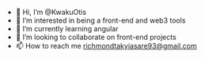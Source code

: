 - 👋 Hi, I’m @KwakuOtis
- 👀 I’m interested in being a front-end and web3 tools
- 🌱 I’m currently learning angular
- 💞️ I’m looking to collaborate on front-end projects
- 📫 How to reach me richmondtakyiasare93@gmail.com

<!---
KwakuOtis/KwakuOtis is a ✨ special ✨ repository because its `README.md` (this file) appears on your GitHub profile.
You can click the Preview link to take a look at your changes.
--->
